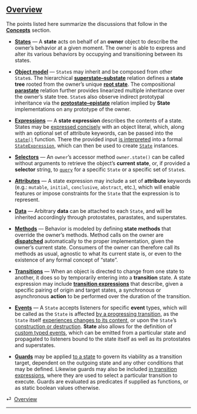 ## [Overview](#overview)

The points listed here summarize the discussions that follow in the [**Concepts**](#concepts) section.

* [**States**](#concepts--states) — A **state** acts on behalf of an **owner** object to describe the owner’s behavior at a given moment. The owner is able to express and alter its various behaviors by occupying and transitioning between its states.

* [**Object model**](#concepts--object-model) — `State`s may inherit and be composed from other `State`s. The hierarchical [**superstate–substate**](#concepts--object-model--superstates-and-substates) relation defines a **state tree** rooted from the owner’s unique [**root state**](#concepts--object-model--the-root-state). The compositional [**parastate**](#concepts--object-model--parastates-and-composition) relation further provides linearized multiple inheritance over the owner’s state tree. `State`s also observe indirect prototypal inheritance via the [**protostate–epistate**](#concepts--object-model--protostates-and-epistates) relation implied by **State** implementations on any prototype of the owner.

* [**Expressions**](#concepts--expressions) — A **state expression** describes the contents of a state. States may be [expressed concisely](#concepts--expressions--shorthand) with an object literal, which, along with an optional set of attribute keywords, can be passed into the [`state()`](#getting-started--the-state-fuunction) function. There the provided input [is interpreted](#concepts--expressions--interpreting-expression-input) into a formal [`StateExpression`](/source/state-expression.html), which can then be used to create [`State`](/api/#state) instances.

* [**Selectors**](#concepts--selectors) — An `owner`’s accessor method `owner.state()` can be called without arguments to retrieve the object’s **current state**, or, if provided a **selector** string, to [`query`](/source/state.html#state--prototype--query) for a specific `State` or a specific set of `State`s.

* [**Attributes**](#concepts--attributes) — A state expression may include a set of **attribute** keywords (e.g.: `mutable`, `initial`, `conclusive`, `abstract`, etc.), which will enable features or impose constraints for the `State` that the expression is to represent.

* [**Data**](#concepts--data) — Arbitrary **data** can be attached to each `State`, and will be inherited accordingly through protostates, parastates, and superstates.

* [**Methods**](#concepts--methods) — Behavior is modeled by defining **state methods** that override the owner’s methods. Method calls on the owner are [**dispatched**](#concepts--methods--dispatchers) automatically to the proper implementation, given the owner’s current state. Consumers of the owner can therefore call its methods as usual, agnostic to what its current state is, or even to the existence of any formal concept of “state”.

* [**Transitions**](#concepts--transitions) — When an object is directed to change from one state to another, it does so by temporarily entering into a **transition** state. A state expression may include [**transition expressions**](#concepts--transitions--expressions) that describe, given a specific pairing of origin and target states, a synchronous or asynchronous **action** to be performed over the duration of the transition.

* [**Events**](#concepts--events) — A `State` accepts listeners for specific **event** types, which will be called as the `State` is affected [by a progressing transition](#concepts--events--transitional), as the `State` itself [experiences changes to its content](#concepts--events--mutation), or upon the `State`’s [construction or destruction](#concepts--events--existential). **State** also allows for the definition of [custom typed events](#concepts--events--custom), which can be emitted from a particular state and propagated to listeners bound to the state itself as well as its protostates and superstates.

* [**Guards**](#concepts--guards) may be applied [to a state](#concepts--state-guards) to govern its viability as a transition target, dependent on the outgoing state and any other conditions that may be defined. Likewise guards may also be included [in transition expressions](#concepts--transition-guards), where they are used to select a particular transition to execute. Guards are evaluated as predicates if supplied as functions, or as static boolean values otherwise.

<div class="backcrumb">
⏎  <a class="section" href="#overview">Overview</a>
</div>

* * *
